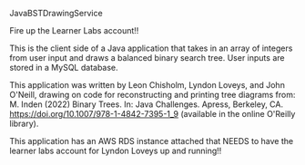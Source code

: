 JavaBSTDrawingService

Fire up the Learner Labs account!!

This is the client side of a Java application that takes in an array of integers from user input and draws a balanced binary
search tree. User inputs are stored in a MySQL database.

This application was written by Leon Chisholm, Lyndon Loveys, and John O'Neill, drawing on code for reconstructing and 
printing tree diagrams from:
M. Inden (2022) Binary Trees. In: Java Challenges. Apress, Berkeley, CA. https://doi.org/10.1007/978-1-4842-7395-1_9
(available in the online O'Reilly library).

This application has an AWS RDS instance attached that NEEDS to have the learner labs account for Lyndon Loveys up and running!!